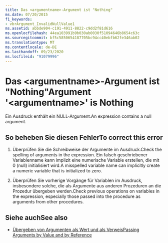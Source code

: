 ```yaml
---
title: Das <argumentname>-Argument ist "Nothing"
ms.date: 07/20/2015
f1_keywords:
- vbrArgument_InvalidNullValue1
ms.assetid: abbde904-c191-4911-8822-c9dd2f81d616
ms.openlocfilehash: 44ea103991b9b030ab0030f51094646b8654c63c
ms.sourcegitcommit: bf5c5850654187705bc94cc40ebfb62fe346ab02
ms.translationtype: MT
ms.contentlocale: de-DE
ms.lasthandoff: 09/23/2020
ms.locfileid: "91079996"
---
```

# <a name="argument-argumentname-is-nothing"></a><span data-ttu-id="19576-102">Das \<argumentname>-Argument ist "Nothing"</span><span class="sxs-lookup"><span data-stu-id="19576-102">Argument '\<argumentname>' is Nothing</span></span>

<span data-ttu-id="19576-103">Ein Ausdruck enthält ein NULL-Argument.</span><span class="sxs-lookup"><span data-stu-id="19576-103">An expression contains a null argument.</span></span>  
  
## <a name="to-correct-this-error"></a><span data-ttu-id="19576-104">So beheben Sie diesen Fehler</span><span class="sxs-lookup"><span data-stu-id="19576-104">To correct this error</span></span>  
  
1. <span data-ttu-id="19576-105">Überprüfen Sie die Schreibweise der Argumente im Ausdruck.</span><span class="sxs-lookup"><span data-stu-id="19576-105">Check the spelling of arguments in the expression.</span></span> <span data-ttu-id="19576-106">Ein falsch geschriebener Variablenname kann implizit eine numerische Variable erstellen, die mit 0 (null) initialisiert wird.</span><span class="sxs-lookup"><span data-stu-id="19576-106">A misspelled variable name can implicitly create a numeric variable that is initialized to zero.</span></span>  
  
2. <span data-ttu-id="19576-107">Überprüfen Sie vorherige Vorgänge für Variablen im Ausdruck, insbesondere solche, die als Argumente aus anderen Prozeduren an die Prozedur übergeben werden.</span><span class="sxs-lookup"><span data-stu-id="19576-107">Check previous operations on variables in the expression, especially those passed into the procedure as arguments from other procedures.</span></span>  
  
## <a name="see-also"></a><span data-ttu-id="19576-108">Siehe auch</span><span class="sxs-lookup"><span data-stu-id="19576-108">See also</span></span>

- [<span data-ttu-id="19576-109">Übergeben von Argumenten als Wert und als Verweis</span><span class="sxs-lookup"><span data-stu-id="19576-109">Passing Arguments by Value and by Reference</span></span>](../programming-guide/language-features/procedures/passing-arguments-by-value-and-by-reference.md)
